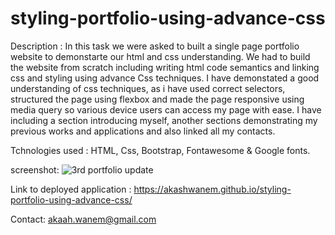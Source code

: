 # styling-portfolio-using-advance-css

Description :
In this task we were asked to built a single page portfolio website to demonstarte our html and css understanding. We had to build the website from scratch including writing html code semantics and linking css and styling using advance Css techniques. I have demonstated a good understanding of css techniques, as i have used correct selectors, structured the page using flexbox and made the page responsive using media query so various device users can access my page with ease. I have including a section introducing myself, another sections demonstrating my previous works and applications and also linked all my contacts.

Tchnologies used : HTML, Css, Bootstrap, Fontawesome & Google fonts.

screenshot:
![3rd portfolio update](https://user-images.githubusercontent.com/88898180/164994378-25e747aa-79c9-46c5-a424-3341eac7d8b3.png)


Link to deployed application : 
https://akashwanem.github.io/styling-portfolio-using-advance-css/

Contact: akaah.wanem@gmail.com
